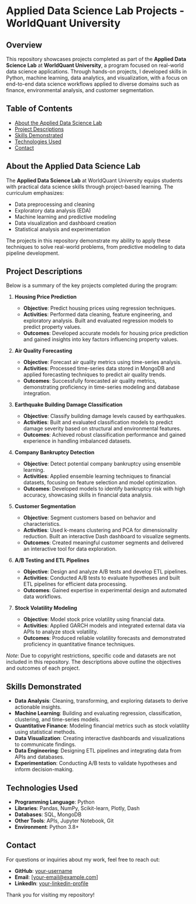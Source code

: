 # Applied Data Science Lab Projects - WorldQuant University

## Overview
This repository showcases projects completed as part of the **Applied Data Science Lab** at **WorldQuant University**, a program focused on real-world data science applications. Through hands-on projects, I developed skills in Python, machine learning, data analytics, and visualization, with a focus on end-to-end data science workflows applied to diverse domains such as finance, environmental analysis, and customer segmentation.

## Table of Contents
- [About the Applied Data Science Lab](#about-the-applied-data-science-lab)
- [Project Descriptions](#project-descriptions)
- [Skills Demonstrated](#skills-demonstrated)
- [Technologies Used](#technologies-used)
- [Contact](#contact)

## About the Applied Data Science Lab
The **Applied Data Science Lab** at WorldQuant University equips students with practical data science skills through project-based learning. The curriculum emphasizes:
- Data preprocessing and cleaning
- Exploratory data analysis (EDA)
- Machine learning and predictive modeling
- Data visualization and dashboard creation
- Statistical analysis and experimentation

The projects in this repository demonstrate my ability to apply these techniques to solve real-world problems, from predictive modeling to data pipeline development.

## Project Descriptions
Below is a summary of the key projects completed during the program:

1. **Housing Price Prediction**
   - **Objective**: Predict housing prices using regression techniques.
   - **Activities**: Performed data cleaning, feature engineering, and exploratory analysis. Built and evaluated regression models to predict property values.
   - **Outcomes**: Developed accurate models for housing price prediction and gained insights into key factors influencing property values.

2. **Air Quality Forecasting**
   - **Objective**: Forecast air quality metrics using time-series analysis.
   - **Activities**: Processed time-series data stored in MongoDB and applied forecasting techniques to predict air quality trends.
   - **Outcomes**: Successfully forecasted air quality metrics, demonstrating proficiency in time-series modeling and database integration.

3. **Earthquake Building Damage Classification**
   - **Objective**: Classify building damage levels caused by earthquakes.
   - **Activities**: Built and evaluated classification models to predict damage severity based on structural and environmental features.
   - **Outcomes**: Achieved robust classification performance and gained experience in handling imbalanced datasets.

4. **Company Bankruptcy Detection**
   - **Objective**: Detect potential company bankruptcy using ensemble learning.
   - **Activities**: Applied ensemble learning techniques to financial datasets, focusing on feature selection and model optimization.
   - **Outcomes**: Developed models to identify bankruptcy risk with high accuracy, showcasing skills in financial data analysis.

5. **Customer Segmentation**
   - **Objective**: Segment customers based on behavior and characteristics.
   - **Activities**: Used k-means clustering and PCA for dimensionality reduction. Built an interactive Dash dashboard to visualize segments.
   - **Outcomes**: Created meaningful customer segments and delivered an interactive tool for data exploration.

6. **A/B Testing and ETL Pipelines**
   - **Objective**: Design and analyze A/B tests and develop ETL pipelines.
   - **Activities**: Conducted A/B tests to evaluate hypotheses and built ETL pipelines for efficient data processing.
   - **Outcomes**: Gained expertise in experimental design and automated data workflows.

7. **Stock Volatility Modeling**
   - **Objective**: Model stock price volatility using financial data.
   - **Activities**: Applied GARCH models and integrated external data via APIs to analyze stock volatility.
   - **Outcomes**: Produced reliable volatility forecasts and demonstrated proficiency in quantitative finance techniques.

*Note*: Due to copyright restrictions, specific code and datasets are not included in this repository. The descriptions above outline the objectives and outcomes of each project.

## Skills Demonstrated
- **Data Analysis**: Cleaning, transforming, and exploring datasets to derive actionable insights.
- **Machine Learning**: Building and evaluating regression, classification, clustering, and time-series models.
- **Quantitative Finance**: Modeling financial metrics such as stock volatility using statistical methods.
- **Data Visualization**: Creating interactive dashboards and visualizations to communicate findings.
- **Data Engineering**: Designing ETL pipelines and integrating data from APIs and databases.
- **Experimentation**: Conducting A/B tests to validate hypotheses and inform decision-making.

## Technologies Used
- **Programming Language**: Python
- **Libraries**: Pandas, NumPy, Scikit-learn, Plotly, Dash
- **Databases**: SQL, MongoDB
- **Other Tools**: APIs, Jupyter Notebook, Git
- **Environment**: Python 3.8+

## Contact
For questions or inquiries about my work, feel free to reach out:
- **GitHub**: [your-username](https://github.com/your-username)
- **Email**: [your-email@example.com]
- **LinkedIn**: [your-linkedin-profile](https://linkedin.com/in/your-profile)

Thank you for visiting my repository!
